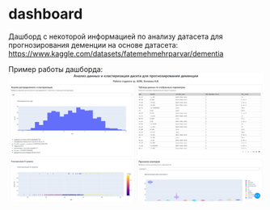 # dashboard
Дашборд с некоторой информацией по анализу датасета для прогнозирования деменции на основе датасета:
https://www.kaggle.com/datasets/fatemehmehrparvar/dementia

Пример работы дашборда:
![img.png](src/img.png)